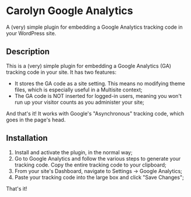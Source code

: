 # Carolyn Google Analytics

A (very) simple plugin for embedding a Google Analytics tracking code in your WordPress site.

## Description

This is a (very) simple plugin for embedding a Google Analytics (GA) tracking code in your site. It has two features:

* It stores the GA code as a site setting. This means no modifying theme files, which is especially useful in a Multisite context;
* The GA code is NOT inserted for logged-in users, meaning you won't run up your visitor counts as you administer your site;

And that's it! It works with Google's "Asynchronous" tracking code, which goes in the page's head.

## Installation

1. Install and activate the plugin, in the normal way;
2. Go to Google Analytics and follow the various steps to generate your tracking code. Copy the entire tracking code to your clipboard;
3. From your site's Dashboard, navigate to Settings -> Google Analytics;
4. Paste your tracking code into the large box and click "Save Changes";

That's it!